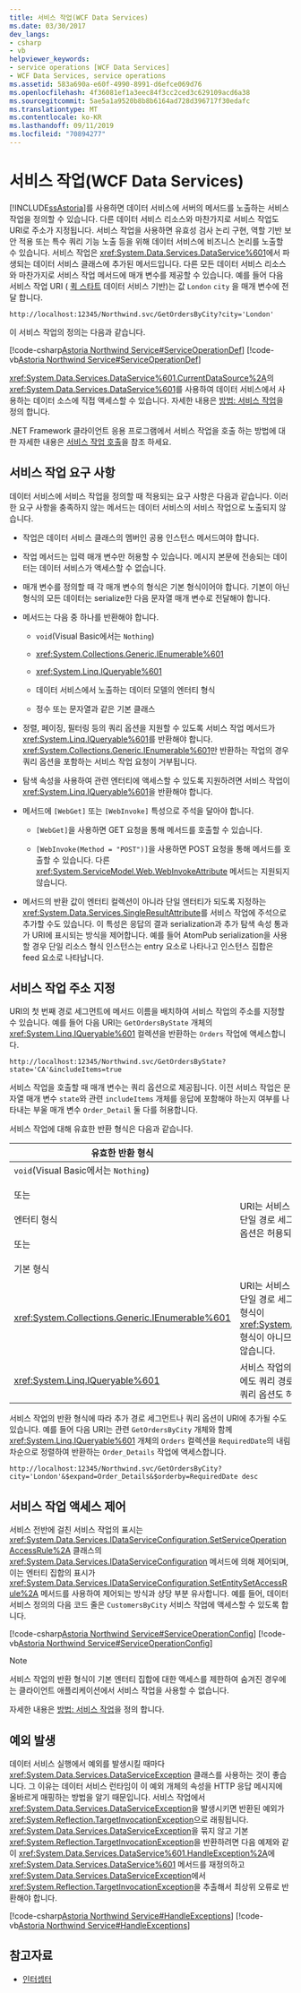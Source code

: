 ```yaml
---
title: 서비스 작업(WCF Data Services)
ms.date: 03/30/2017
dev_langs:
- csharp
- vb
helpviewer_keywords:
- service operations [WCF Data Services]
- WCF Data Services, service operations
ms.assetid: 583a690a-e60f-4990-8991-d6efce069d76
ms.openlocfilehash: 4f36081ef1a3eec84f3cc2ced3c629109acd6a38
ms.sourcegitcommit: 5ae5a1a9520b8b8b6164ad728d396717f30edafc
ms.translationtype: MT
ms.contentlocale: ko-KR
ms.lasthandoff: 09/11/2019
ms.locfileid: "70894277"
---
```

# <a name="service-operations-wcf-data-services"></a>서비스 작업(WCF Data Services)

[!INCLUDE[ssAstoria](../../../../includes/ssastoria-md.md)]를 사용하면 데이터 서비스에 서버의 메서드를 노출하는 서비스 작업을 정의할 수 있습니다. 다른 데이터 서비스 리소스와 마찬가지로 서비스 작업도 URI로 주소가 지정됩니다. 서비스 작업을 사용하면 유효성 검사 논리 구현, 역할 기반 보안 적용 또는 특수 쿼리 기능 노출 등을 위해 데이터 서비스에 비즈니스 논리를 노출할 수 있습니다. 서비스 작업은 <xref:System.Data.Services.DataService%601>에서 파생되는 데이터 서비스 클래스에 추가된 메서드입니다. 다른 모든 데이터 서비스 리소스와 마찬가지로 서비스 작업 메서드에 매개 변수를 제공할 수 있습니다. 예를 들어 다음 서비스 작업 URI ( [퀵 스타트](quickstart-wcf-data-services.md) 데이터 서비스 기반)는 값 `London` `city` 을 매개 변수에 전달 합니다.

```http
http://localhost:12345/Northwind.svc/GetOrdersByCity?city='London'
```

이 서비스 작업의 정의는 다음과 같습니다.

[!code-csharp[Astoria Northwind Service#ServiceOperationDef](../../../../samples/snippets/csharp/VS_Snippets_Misc/astoria_northwind_service/cs/northwind2.svc.cs#serviceoperationdef)]
[!code-vb[Astoria Northwind Service#ServiceOperationDef](../../../../samples/snippets/visualbasic/VS_Snippets_Misc/astoria_northwind_service/vb/northwind2.svc.vb#serviceoperationdef)]

<xref:System.Data.Services.DataService%601.CurrentDataSource%2A>의 <xref:System.Data.Services.DataService%601>를 사용하여 데이터 서비스에서 사용하는 데이터 소스에 직접 액세스할 수 있습니다. 자세한 내용은 [방법: 서비스 작업](how-to-define-a-service-operation-wcf-data-services.md)을 정의 합니다.

.NET Framework 클라이언트 응용 프로그램에서 서비스 작업을 호출 하는 방법에 대 한 자세한 내용은 [서비스 작업 호출](calling-service-operations-wcf-data-services.md)을 참조 하세요.

## <a name="service-operation-requirements"></a>서비스 작업 요구 사항

데이터 서비스에 서비스 작업을 정의할 때 적용되는 요구 사항은 다음과 같습니다. 이러한 요구 사항을 충족하지 않는 메서드는 데이터 서비스의 서비스 작업으로 노출되지 않습니다.

- 작업은 데이터 서비스 클래스의 멤버인 공용 인스턴스 메서드여야 합니다.

- 작업 메서드는 입력 매개 변수만 허용할 수 있습니다. 메시지 본문에 전송되는 데이터는 데이터 서비스가 액세스할 수 없습니다.

- 매개 변수를 정의할 때 각 매개 변수의 형식은 기본 형식이어야 합니다. 기본이 아닌 형식의 모든 데이터는 serialize한 다음 문자열 매개 변수로 전달해야 합니다.

- 메서드는 다음 중 하나를 반환해야 합니다.

  - `void`(Visual Basic에서는 `Nothing`)

  - <xref:System.Collections.Generic.IEnumerable%601>

  - <xref:System.Linq.IQueryable%601>

  - 데이터 서비스에서 노출하는 데이터 모델의 엔터티 형식

  - 정수 또는 문자열과 같은 기본 클래스

- 정렬, 페이징, 필터링 등의 쿼리 옵션을 지원할 수 있도록 서비스 작업 메서드가 <xref:System.Linq.IQueryable%601>를 반환해야 합니다. <xref:System.Collections.Generic.IEnumerable%601>만 반환하는 작업의 경우 쿼리 옵션을 포함하는 서비스 작업 요청이 거부됩니다.

- 탐색 속성을 사용하여 관련 엔터티에 액세스할 수 있도록 지원하려면 서비스 작업이 <xref:System.Linq.IQueryable%601>을 반환해야 합니다.

- 메서드에 `[WebGet]` 또는 `[WebInvoke]` 특성으로 주석을 달아야 합니다.

  - `[WebGet]`을 사용하면 GET 요청을 통해 메서드를 호출할 수 있습니다.

  - `[WebInvoke(Method = "POST")]`을 사용하면 POST 요청을 통해 메서드를 호출할 수 있습니다. 다른 <xref:System.ServiceModel.Web.WebInvokeAttribute> 메서드는 지원되지 않습니다.

- 메서드의 반환 값이 엔터티 컬렉션이 아니라 단일 엔터티가 되도록 지정하는 <xref:System.Data.Services.SingleResultAttribute>를 서비스 작업에 주석으로 추가할 수도 있습니다. 이 특성은 응답의 결과 serialization과 추가 탐색 속성 통과가 URI에 표시되는 방식을 제어합니다. 예를 들어 AtomPub serialization을 사용할 경우 단일 리소스 형식 인스턴스는 entry 요소로 나타나고 인스턴스 집합은 feed 요소로 나타납니다.

## <a name="addressing-service-operations"></a>서비스 작업 주소 지정

URI의 첫 번째 경로 세그먼트에 메서드 이름을 배치하여 서비스 작업의 주소를 지정할 수 있습니다. 예를 들어 다음 URI는 `GetOrdersByState` 개체의 <xref:System.Linq.IQueryable%601> 컬렉션을 반환하는 `Orders` 작업에 액세스합니다.

```http
http://localhost:12345/Northwind.svc/GetOrdersByState?state='CA'&includeItems=true
```

서비스 작업을 호출할 때 매개 변수는 쿼리 옵션으로 제공됩니다. 이전 서비스 작업은 문자열 매개 변수 `state`와 관련 `includeItems` 개체를 응답에 포함해야 하는지 여부를 나타내는 부울 매개 변수 `Order_Detail` 둘 다를 허용합니다.

서비스 작업에 대해 유효한 반환 형식은 다음과 같습니다.

|유효한 반환 형식|URI 규칙|
|------------------------|---------------|
|`void`(Visual Basic에서는 `Nothing`)<br /><br /> 또는<br /><br /> 엔터티 형식<br /><br /> 또는<br /><br /> 기본 형식|URI는 서비스 작업의 이름에 해당하는 단일 경로 세그먼트여야 합니다. 쿼리 옵션은 허용되지 않습니다.|
|<xref:System.Collections.Generic.IEnumerable%601>|URI는 서비스 작업의 이름에 해당하는 단일 경로 세그먼트여야 합니다. 결과 형식이 <xref:System.Linq.IQueryable%601> 형식이 아니므로 쿼리 옵션은 허용되지 않습니다.|
|<xref:System.Linq.IQueryable%601>|서비스 작업의 이름에 해당하는 경로 외에도 쿼리 경로 세그먼트가 허용됩니다. 쿼리 옵션도 허용됩니다.|

서비스 작업의 반환 형식에 따라 추가 경로 세그먼트나 쿼리 옵션이 URI에 추가될 수도 있습니다. 예를 들어 다음 URI는 관련 `GetOrdersByCity` 개체와 함께 <xref:System.Linq.IQueryable%601> 개체의 `Orders` 컬렉션을 `RequiredDate`의 내림차순으로 정렬하여 반환하는 `Order_Details` 작업에 액세스합니다.

```http
http://localhost:12345/Northwind.svc/GetOrdersByCity?city='London'&$expand=Order_Details&$orderby=RequiredDate desc
```

## <a name="service-operations-access-control"></a>서비스 작업 액세스 제어

서비스 전반에 걸친 서비스 작업의 표시는 <xref:System.Data.Services.IDataServiceConfiguration.SetServiceOperationAccessRule%2A> 클래스의 <xref:System.Data.Services.IDataServiceConfiguration> 메서드에 의해 제어되며, 이는 엔터티 집합의 표시가 <xref:System.Data.Services.IDataServiceConfiguration.SetEntitySetAccessRule%2A> 메서드를 사용하여 제어되는 방식과 상당 부분 유사합니다. 예를 들어, 데이터 서비스 정의의 다음 코드 줄은 `CustomersByCity` 서비스 작업에 액세스할 수 있도록 합니다.

[!code-csharp[Astoria Northwind Service#ServiceOperationConfig](../../../../samples/snippets/csharp/VS_Snippets_Misc/astoria_northwind_service/cs/northwind2.svc.cs#serviceoperationconfig)]
[!code-vb[Astoria Northwind Service#ServiceOperationConfig](../../../../samples/snippets/visualbasic/VS_Snippets_Misc/astoria_northwind_service/vb/northwind2.svc.vb#serviceoperationconfig)]

> [!NOTE]
> 서비스 작업의 반환 형식이 기본 엔터티 집합에 대한 액세스를 제한하여 숨겨진 경우에는 클라이언트 애플리케이션에서 서비스 작업을 사용할 수 없습니다.

자세한 내용은 [방법: 서비스 작업](how-to-define-a-service-operation-wcf-data-services.md)을 정의 합니다.

## <a name="raising-exceptions"></a>예외 발생

데이터 서비스 실행에서 예외를 발생시킬 때마다 <xref:System.Data.Services.DataServiceException> 클래스를 사용하는 것이 좋습니다. 그 이유는 데이터 서비스 런타임이 이 예외 개체의 속성을 HTTP 응답 메시지에 올바르게 매핑하는 방법을 알기 때문입니다. 서비스 작업에서 <xref:System.Data.Services.DataServiceException>을 발생시키면 반환된 예외가 <xref:System.Reflection.TargetInvocationException>으로 래핑됩니다. <xref:System.Data.Services.DataServiceException>을 묶지 않고 기본 <xref:System.Reflection.TargetInvocationException>을 반환하려면 다음 예제와 같이 <xref:System.Data.Services.DataService%601.HandleException%2A>에 <xref:System.Data.Services.DataService%601> 메서드를 재정의하고 <xref:System.Data.Services.DataServiceException>에서 <xref:System.Reflection.TargetInvocationException>을 추출해서 최상위 오류로 반환해야 합니다.

[!code-csharp[Astoria Northwind Service#HandleExceptions](../../../../samples/snippets/csharp/VS_Snippets_Misc/astoria_northwind_service/cs/northwind2.svc.cs#handleexceptions)]
[!code-vb[Astoria Northwind Service#HandleExceptions](../../../../samples/snippets/visualbasic/VS_Snippets_Misc/astoria_northwind_service/vb/northwind2.svc.vb#handleexceptions)]

## <a name="see-also"></a>참고자료

- [인터셉터](interceptors-wcf-data-services.md)

